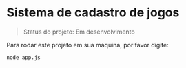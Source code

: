 <h1>Sistema de cadastro de jogos</h1>

> Status do projeto: Em desenvolvimento

Para rodar este projeto em sua máquina, por favor digite:

```
node app.js
```
